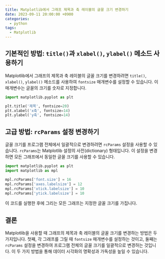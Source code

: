 ```yaml
---
title: Matplotlib에서 그래프 제목과 축 레이블의 글꼴 크기 변경하기
date: 2023-09-11 20:00:00 +0900
categories:
  - python
tags:
  - Matplotlib
---
```


## 기본적인 방법: `title()`과 `xlabel()`, `ylabel()` 메소드 사용하기

Matplotlib에서 그래프의 제목과 축 레이블의 글꼴 크기를 변경하려면 `title()`, `xlabel()`, `ylabel()` 메소드를 사용하여 `fontsize` 매개변수를 설정할 수 있습니다. 이 매개변수는 글꼴의 크기를 숫자로 지정합니다.

```python
import matplotlib.pyplot as plt

plt.title('제목', fontsize=20)
plt.xlabel('x축', fontsize=14)
plt.ylabel('y축', fontsize=14)
```

## 고급 방법: `rcParams` 설정 변경하기

글꼴 크기를 프로그램 전체에서 일괄적으로 변경하려면 `rcParams` 설정을 사용할 수 있습니다. `rcParams`는 Matplotlib 설정의 사전(dictionary) 형태입니다. 이 설정을 변경하면 모든 그래프에서 동일한 글꼴 크기를 사용할 수 있습니다.

```python
import matplotlib.pyplot as plt
import matplotlib as mpl

mpl.rcParams['font.size'] = 16
mpl.rcParams['axes.labelsize'] = 12
mpl.rcParams['xtick.labelsize'] = 10
mpl.rcParams['ytick.labelsize'] = 10
```

이 코드를 실행한 후에 그리는 모든 그래프는 지정한 글꼴 크기를 가집니다.

## 결론

Matplotlib을 사용할 때 그래프의 제목과 축 레이블의 글꼴 크기를 변경하는 방법은 두 가지입니다. 첫째, 각 그래프를 그릴 때 `fontsize` 매개변수를 설정하는 것이고, 둘째는 `rcParams` 설정을 변경하여 프로그램 전체의 글꼴 크기를 일괄적으로 변경하는 것입니다. 이 두 가지 방법을 통해 데이터 시각화의 명확성과 가독성을 높일 수 있습니다.